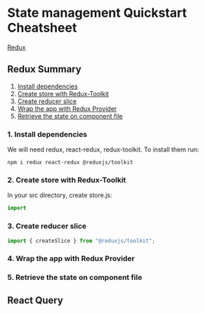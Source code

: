 # State management Quickstart Cheatsheet

[Redux](#redux-summary)

## Redux Summary

1. [Install dependencies](#1-install-dependencies)
2. [Create store with Redux-Toolkit](#2-create-store-with-redux-toolkit)
3. [Create reducer slice](#3-create-reducer-slice)
4. [Wrap the app with Redux Provider](#4-wrap-the-app-with-redux-provider)
5. [Retrieve the state on component file](#5-retrieve-the-state-on-component-file)

### 1. Install dependencies

We will need redux, react-redux, redux-toolkit. To install them run:

```
npm i redux react-redux @reduxjs/toolkit
```

### 2. Create store with Redux-Toolkit

In your src directory, create store.js:

```js
import


```

### 3. Create reducer slice

```js
import { createSlice } from "@reduxjs/toolkit";
```

### 4. Wrap the app with Redux Provider

### 5. Retrieve the state on component file

## React Query
